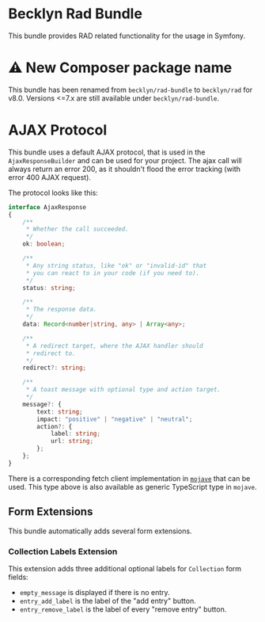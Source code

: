 Becklyn Rad Bundle
==================

This bundle provides RAD related functionality for the usage in Symfony.


⚠️ New Composer package name 
============================

This bundle has been renamed from `becklyn/rad-bundle` to `becklyn/rad` for v8.0. Versions <=7.x are still available under `becklyn/rad-bundle`.


AJAX Protocol
=============

This bundle uses a default AJAX protocol, that is used in the `AjaxResponseBuilder` and can be used for your
project. The ajax call will always return an error 200, as it shouldn't flood the error tracking (with error 400
AJAX request).

The protocol looks like this:

```typescript
interface AjaxResponse
{
    /**
     * Whether the call succeeded.
     */
    ok: boolean;

    /**
     * Any string status, like "ok" or "invalid-id" that
     * you can react to in your code (if you need to).
     */
    status: string;

    /**
     * The response data.
     */
    data: Record<number|string, any> | Array<any>;

    /**
     * A redirect target, where the AJAX handler should 
     * redirect to.
     */
    redirect?: string;

    /**
     * A toast message with optional type and action target.
     */
    message?: {
        text: string;
        impact: "positive" | "negative" | "neutral";
        action?: {
            label: string;
            url: string;
        };
    };
}
```

There is a corresponding fetch client implementation in [`mojave`](https://github.com/Becklyn/mojave) that can be used.
This type above is also available as generic TypeScript type in `mojave`.


Form Extensions
---------------

This bundle automatically adds several form extensions.

### Collection Labels Extension

This extension adds three additional optional labels for `Collection` form fields:

*   `empty_message` is displayed if there is no entry.
*   `entry_add_label` is the label of the "add entry" button.
*   `entry_remove_label` is the label of every "remove entry" button.
